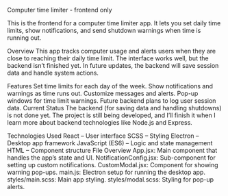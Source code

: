 Computer time limiter - frontend only 

This is the frontend for a computer time limiter app. It lets you set daily time limits, show notifications, and send shutdown warnings when time is running out.

Overview
This app tracks computer usage and alerts users when they are close to reaching their daily time limit. The interface works well, but the backend isn’t finished yet. In future updates, the backend will save session data and handle system actions.

Features
Set time limits for each day of the week.
Show notifications and warnings as time runs out.
Customize messages and alerts.
Pop-up windows for time limit warnings.
Future backend plans to log user session data.
Current Status
The backend (for saving data and handling shutdowns) is not done yet. The project is still being developed, and I’ll finish it when I learn more about backend technologies like Node.js and Express.

Technologies Used
React – User interface
SCSS – Styling
Electron – Desktop app framework
JavaScript (ES6) – Logic and state management
HTML – Component structure
File Overview
App.jsx: Main component that handles the app’s state and UI.
NotificationConfig.jsx: Sub-component for setting up custom notifications.
CustomModal.jsx: Component for showing warning pop-ups.
main.js: Electron setup for running the desktop app.
styles/main.scss: Main app styling.
styles/modal.scss: Styling for pop-up alerts.
